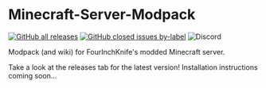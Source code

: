 # Minecraft-Server-Modpack

[![GitHub all releases](https://img.shields.io/github/downloads/FourInchKnife/Minecraft-Server-Modpack/total?color=blue&label=Downloads&style=for-the-badge)](https://github.com/FourInchKnife/Minecraft-Server-Modpack/releases/latest)
[![GitHub closed issues by-label](https://img.shields.io/github/issues-closed-raw/FourInchKnife/Minecraft-Server-Modpack/added?color=green&label=added%20mods&style=for-the-badge)](https://github.com/FourInchKnife/Minecraft-Server-Modpack/issues?q=is%3Aissue+label%3Aadded)
![Discord](https://img.shields.io/discord/838160584687878195?color=teal&label=discord&style=for-the-badge)

Modpack (and wiki) for FourInchKnife's modded Minecraft server.

Take a look at the releases tab for the latest version! Installation instructions coming soon...
